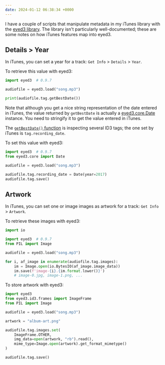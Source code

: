 ```yaml
---
date: 2024-01-12 06:38:34 +0000
---
```

I have a couple of scripts that manipulate metadata in my iTunes library with the [eyed3 library][eyed3].
The library isn't particularly well-documented; these are some notes on how iTunes features map into eyed3.

[eyed3]: https://pypi.org/project/eyed3/

## Details > Year

In iTunes, you can set a year for a track: `Get Info` > `Details` > `Year`.

To retrieve this value with eyed3:

```python
import eyed3  # 0.9.7

audiofile = eyed3.load("song.mp3")

print(audiofile.tag.getBestDate())
```

Note that although you get a nice string representation of the date entered in iTunes, the value returned by `getBestDate` is actually a [eyed3.core.Date] instance.
You need to stringify it to get the value entered in iTunes.

The [`getBestDate()` function][getBestDate] is inspecting several ID3 tags; the one set by iTunes is `tag.recording_date`.

To set this value with eyed3:

```python
import eyed3  # 0.9.7
from eyed3.core import Date

audiofile = eyed3.load("song.mp3")

audiofile.tag.recording_date = Date(year=2017)
audiofile.tag.save()
```

[eyed3.core.Date]: https://github.com/nicfit/eyeD3/blob/5108937485555c81ca992a4def7d74f860ee978d/eyed3/core.py#L246
[getBestDate]: https://github.com/nicfit/eyeD3/blob/5108937485555c81ca992a4def7d74f860ee978d/eyed3/id3/tag.py#L480

## Artwork

In iTunes, you can set one or image images as artwork for a track: `Get Info` > `Artwork`.

To retrieve these images with eyed3:

```python
import io

import eyed3  # 0.9.7
from PIL import Image

audiofile = eyed3.load("song.mp3")

for i, af_image in enumerate(audiofile.tag.images):
    im = Image.open(io.BytesIO(af_image.image_data))
    im.save(f'image-{i}.{im.format.lower()}')
    # image-0.jpg, image-1.png, ...
```

To store artwork with eyed3:

```python
import eyed3
from eyed3.id3.frames import ImageFrame
from PIL import Image

audiofile = eyed3.load("song.mp3")

artwork = "album-art.png"

audiofile.tag.images.set(
    ImageFrame.OTHER,
    img_data=open(artwork, "rb").read(),
    mime_type=Image.open(artwork).get_format_mimetype()
)

audiofile.tag.save()
```
